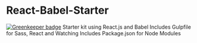 # React-Babel-Starter

[![Greenkeeper badge](https://badges.greenkeeper.io/wilf312/React-Babel-Starter.svg)](https://greenkeeper.io/)
Starter kit using React.js and Babel
Includes Gulpfile for Sass, React and Watching
Includes Package.json for Node Modules
